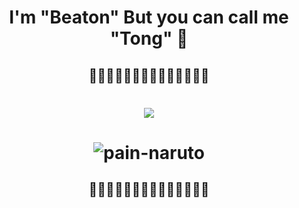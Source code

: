<p align="center">
  <h1 align="center"> I'm "Beaton" But you can call me "Tong" 👻 </h1>


  <h2 align="center"> 🎇🎇🎇🎇🎇🎇🎇🎇🎇🎇🎇🎇🎇🎇 </h2>

  <div style="align:center"> 
   <h1 align="center"> 
     <img src= https://github-readme-stats.vercel.app/api?username=Paramee0598&theme=radical&show_icons=true > 
  
  <rect xmlns="http://www.w3.org/2000/svg" data-testid="card-bg" x="0.5" y="0.5" rx="4.5" height="99%" stroke="#e4e2e2" width="494" fill="#2b213a" stroke-opacity="1"/></h1>

  </div>

  <div style="align:center"> 
   <h1 align="center"> 
     
     
   ![pain-naruto](https://user-images.githubusercontent.com/69068301/142723753-d3205660-93e3-4c8f-95d3-9766dd3dafbf.gif)

     
     
 
  </div>

  <h2 align="center"> 🎇🎇🎇🎇🎇🎇🎇🎇🎇🎇🎇🎇🎇🎇 </h2>
</p>
